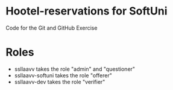 # Hootel-reservations for SoftUni
Code for the Git and GitHub Exercise

# Roles
*	ssllaavv takes the role "admin" and "questioner"
*	ssllaavv-softuni takes the role "offerer"
*	ssllaavv-dev takes the role "verifier"
